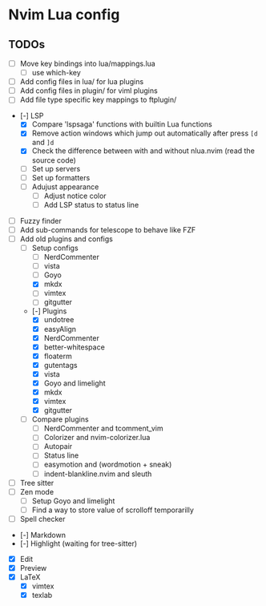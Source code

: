 # Nvim Lua config

## TODOs

- [ ] Move key bindings into lua/mappings.lua
  - [ ] use which-key
- [ ] Add config files in lua/ for lua plugins
- [ ] Add config files in plugin/ for viml plugins
- [ ] Add file type specific key mappings to ftplugin/
- [-] LSP
  - [x] Compare 'lspsaga' functions with builtin Lua functions
  - [x] Remove action windows which jump out automatically after press `[d` and `]d`
  - [x] Check the difference between with and without nlua.nvim (read the source code)
  - [ ] Set up servers
  - [ ] Set up formatters
  - [ ] Adujust appearance
    - [ ] Adjust notice color
    - [ ] Add LSP status to status line
- [ ] Fuzzy finder
 - [ ] Add sub-commands for telescope to behave like FZF
- [ ] Add old plugins and configs
  - [ ] Setup configs
    - [ ] NerdCommenter
    - [ ] vista
    - [ ] Goyo
    - [x] mkdx
    - [ ] vimtex
    - [ ] gitgutter
  - [-] Plugins
    - [x] undotree
    - [x] easyAlign
    - [x] NerdCommenter
    - [x] better-whitespace
    - [x] floaterm
    - [x] gutentags
    - [x] vista
    - [x] Goyo and limelight
    - [x] mkdx
    - [x] vimtex
    - [x] gitgutter
  - [ ] Compare plugins
    - [ ] NerdCommenter and tcomment\_vim
    - [ ] Colorizer and nvim-colorizer.lua
    - [ ] Autopair
    - [ ] Status line
    - [ ] easymotion and (wordmotion + sneak)
    - [ ] indent-blankline.nvim and sleuth
- [ ] Tree sitter
- [ ] Zen mode
  - [ ] Setup Goyo and limelight
  - [ ] Find a way to store value of scrolloff temporarilly
- [ ] Spell checker
- [-] Markdown
 - [-] Highlight (waiting for tree-sitter)
 - [x] Edit
 - [x] Preview
- [x] LaTeX
  - [x] vimtex
  - [x] texlab
